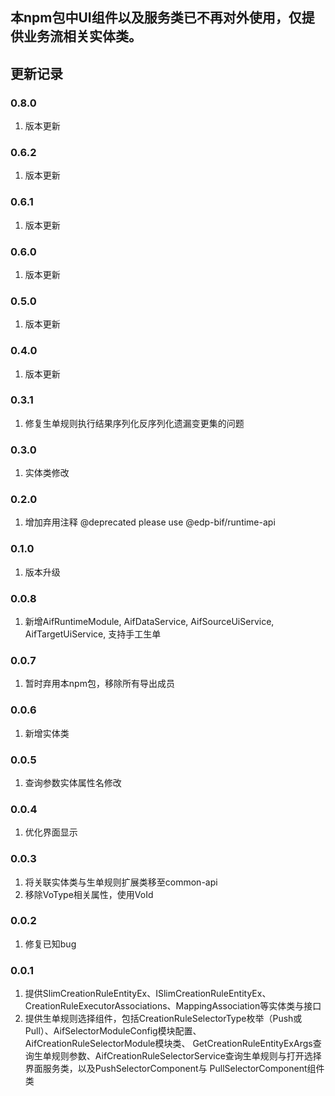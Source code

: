 ## 本npm包中UI组件以及服务类已不再对外使用，仅提供业务流相关实体类。

## 更新记录

### 0.8.0
1. 版本更新

### 0.6.2
1. 版本更新

### 0.6.1
1. 版本更新

### 0.6.0
1. 版本更新

### 0.5.0
1. 版本更新

### 0.4.0
1. 版本更新

### 0.3.1
1. 修复生单规则执行结果序列化反序列化遗漏变更集的问题

### 0.3.0
1. 实体类修改

### 0.2.0
1. 增加弃用注释
@deprecated please use @edp-bif/runtime-api

### 0.1.0 
1. 版本升级

### 0.0.8
1. 新增AifRuntimeModule, AifDataService, AifSourceUiService, AifTargetUiService, 支持手工生单

### 0.0.7
1. 暂时弃用本npm包，移除所有导出成员

### 0.0.6
1. 新增实体类

### 0.0.5
1. 查询参数实体属性名修改

### 0.0.4
1. 优化界面显示

### 0.0.3
1. 将关联实体类与生单规则扩展类移至common-api
2. 移除VoType相关属性，使用VoId

### 0.0.2
1. 修复已知bug

### 0.0.1 
1. 提供SlimCreationRuleEntityEx、ISlimCreationRuleEntityEx、CreationRuleExecutorAssociations、MappingAssociation等实体类与接口
2. 提供生单规则选择组件，包括CreationRuleSelectorType枚举（Push或Pull）、AifSelectorModuleConfig模块配置、AifCreationRuleSelectorModule模块类、
GetCreationRuleEntityExArgs查询生单规则参数、AifCreationRuleSelectorService查询生单规则与打开选择界面服务类，以及PushSelectorComponent与
PullSelectorComponent组件类